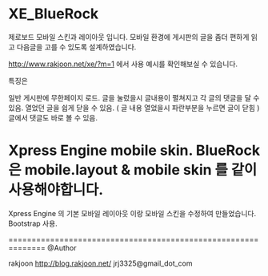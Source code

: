# XE_BlueRock

제로보드 모바일 스킨과 레이아웃 입니다.
모바일 환경에 게시판의 글을 좀더 편하게 읽고 다음글을 고를 수 있도록 설계하였습니다.

http://www.rakjoon.net/xe/?m=1
에서 사용 예시를 확인해보실 수 있습니다.

특징은 

일반 게시판에 무한페이지 로드.
글을 눌렀을시 글내용이 펼쳐지고 각 글의 댓글을 달 수 있음.
열었던 글을 쉽게 닫을 수 있음. ( 글 내용 열었을시 파란부분을 누르면 글이 닫힘 )
글에서 댓글도 바로 볼 수 있음.

Xpress Engine mobile skin.
BlueRock 은 mobile.layout &  mobile skin 를 같이 사용해야합니다.
===========================================================

Xpress Engine 의 기본 모바일 레이아웃 이랑 모바일 스킨을 수정하여 만들었습니다.
Bootstrap 사용.

==============================================================
@Author

rakjoon
http://blog.rakjoon.net/
jrj3325@gmail_dot_com


